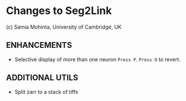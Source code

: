 # Changes to Seg2Link
(c) Samia Mohinta, University of Cambridge, UK

## ENHANCEMENTS
- Selective display of more than one neuron `Press P`. `Press O` to revert.

## ADDITIONAL UTILS
- Split zarr to a stack of tiffs
  

